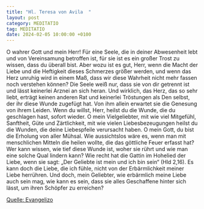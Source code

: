 ```yaml
---
title: "Hl. Teresa von Avila  "
layout: post
category: MEDITATIO
tag: MEDITATIO
date: 2024-02-05 10:00:00 +0100
---
```

O wahrer Gott und mein Herr! Für eine Seele, die in deiner Abwesenheit lebt und von Vereinsamung betroffen ist, für sie ist es ein großer Trost zu wissen, dass du überall bist. Aber wozu ist es gut, Herr, wenn die Macht der Liebe und die Heftigkeit dieses Schmerzes größer werden, und wenn das Herz unruhig wird in einem Maß, dass wir diese Wahrheit nicht mehr fassen noch verstehen können? Die Seele weiß nur, dass sie von dir getrennt ist und lässt keinerlei Arznei an sich heran.<!--more--> Und wirklich, das Herz, das so sehr liebt, erträgt keinen anderen Rat und keinerlei Tröstungen als Den selbst, der ihr diese Wunde zugefügt hat. Von ihm allein erwartet sie die Genesung von ihrem Leiden. Wenn du willst, Herr, heilst du die Wunde, die du geschlagen hast, sofort wieder. O mein Vielgeliebter, mit wie viel Mitgefühl, Sanftheit, Güte und Zärtlichkeit, mit wie vielen Liebesbezeugungen heilst du die Wunden, die deine Liebespfeile verursacht haben. O mein Gott, du bist die Erholung von aller Mühsal. Wie aussichtslos wäre es, wenn man mit menschlichen Mitteln die heilen wollte, die das göttliche Feuer erfasst hat? Wer kann wissen, wie tief diese Wunde ist, woher sie rührt und wie man eine solche Qual lindern kann? Wie recht hat die Gattin im Hohelied der Liebe, wenn sie sagt: „Der Geliebte ist mein und ich bin sein“ (Hld 2,16). Es kann doch die Liebe, die ich fühle, nicht von der Erbärmlichkeit meiner Liebe herrühren. Und doch, mein Geliebter, wie erbärmlich meine Liebe auch sein mag, wie kann es sein, dass sie alles Geschaffene hinter sich lässt, um ihren Schöpfer zu erreichen?


[Quelle: Evangelizo](https://evangeliumtagfuertag.org/DE/gospel)
